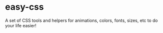 # easy-css
A set of CSS tools and helpers for animations, colors, fonts, sizes, etc to do your life easier!
